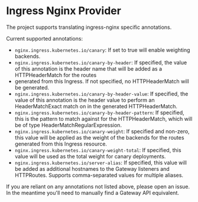 # Ingress Nginx Provider

The project supports translating ingress-nginx specific annotations.

Current supported annotations:

- `nginx.ingress.kubernetes.io/canary`: If set to true will enable weighting backends.
- `nginx.ingress.kubernetes.io/canary-by-header`: If specified, the value of this annotation is the header name that will be added as a HTTPHeaderMatch for the routes
- generated from this Ingress. If not specified, no HTTPHeaderMatch will be generated.
- `nginx.ingress.kubernetes.io/canary-by-header-value`: If specified, the value of this annotation is the header value to perform an HeaderMatchExact match on in the generated HTTPHeaderMatch.
- `nginx.ingress.kubernetes.io/canary-by-header-pattern`: If specified, this is the pattern to match against for the HTTPHeaderMatch, which will be of type HeaderMatchRegularExpression.
- `nginx.ingress.kubernetes.io/canary-weight`: If specified and non-zero, this value will be applied as the weight of the backends for the routes generated from this Ingress resource.
- `nginx.ingress.kubernetes.io/canary-weight-total`: If specified, this value will be used as the total weight for canary deployments.
- `nginx.ingress.kubernetes.io/server-alias`: If specified, this value will be added as additional hostnames to the Gateway listeners and HTTPRoutes. Supports comma-separated values for multiple aliases.

If you are reliant on any annotations not listed above, please open an issue. In the meantime you'll need to manually find a Gateway API equivalent.
